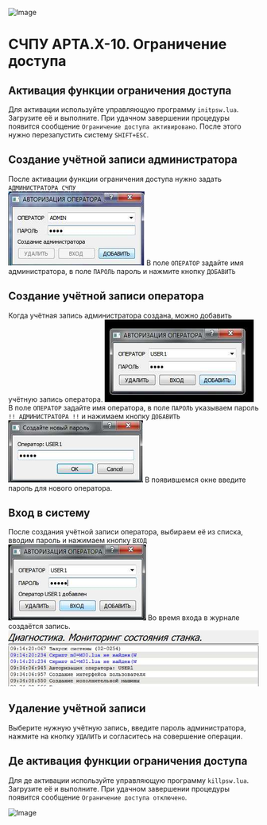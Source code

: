 ![Image](http://edm.ru/style/top.png)
# СЧПУ АРТА.X-10. Ограничение доступа

## Активация функции ограничения доступа
Для активации используйте управляющую программу `initpsw.lua`.
Загрузите её и выполните. При удачном завершении процедуры появится сообщение
`Ограничение доступа активировано`. После этого нужно перезапустить систему `SHIFT+ESC`.

## Создание учётной записи администратора 
После активации функции ограничения доступа нужно задать `АДМИНИСТРАТОРА СЧПУ`  
![Image](IMG/PASW1.jpg)
В поле `ОПЕРАТОР` задайте имя администратора, в поле `ПАРОЛЬ` пароль и нажмите кнопку `ДОБАВИТЬ`

## Создание учётной записи оператора
Когда учётная запись администратора создана, можно добавить учётную запись оператора.
![Image](IMG/PASW3.jpg)
В поле `ОПЕРАТОР` задайте имя оператора, в поле `ПАРОЛЬ` указываем пароль `!! АДМИНИСТРАТОРА !!` и 
нажимаем кнопку `ДОБАВИТЬ`
![Image](IMG/PASW4.jpg)
В появившемся окне введите пароль для нового оператора.

## Вход в систему
После создания учётной записи оператора, выбираем её из списка, вводим пароль и нажимаем кнопку `ВХОД`
![Image](IMG/PASW5.jpg)
Во время входа в журнале создаётся запись.
![Image](IMG/PASW6.jpg)

## Удаление учётной записи
Выберите нужную учётную запись, введите пароль администратора, нажмите на кнопку `УДАЛИТЬ` 
и согласитесь на совершение операции.

## Де активация функции ограничения доступа
Для де активации используйте управляющую программу `killpsw.lua`.
Загрузите её и выполните. При удачном завершении процедуры появится сообщение
`Ограничение доступа отключено`.


![Image](http://edm.ru/style/bottom.png)